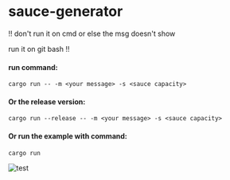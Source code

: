 # sauce-generator
!! don't run it on cmd or else the msg doesn't show

run it on git bash !!
#### run command:
```
cargo run -- -m <your message> -s <sauce capacity>
```
#### Or the release version:
```
cargo run --release -- -m <your message> -s <sauce capacity>
```
#### Or run the example with command:
```
cargo run
```

![test](https://github.com/IsekaiCode/sauce-generator/assets/109307799/ea7723a3-776e-4005-baac-9cadaff78b61)
